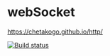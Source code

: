 # webSocket
https://chetakogo.github.io/http/

[![Build status](https://ci.appveyor.com/api/projects/status/4yw1vm359txe3wod?svg=true)](https://ci.appveyor.com/project/chetakogo/http)